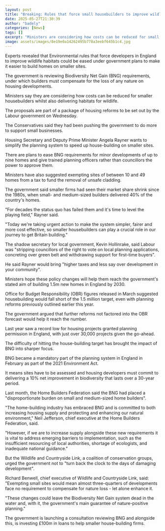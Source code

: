 ```yaml
---
layout: post
title: "Breaking: Rules that force small housebuilders to improve wildlife habitats to be reviewed"
date: 2025-05-27T21:30:39
author: "badely"
categories: [News]
tags: []
excerpt: "Ministers are considering how costs can be reduced for small firms to help them build more homes."
image: assets/images/8e19e0a14262495b778a3eebf645b1c4.jpg
---
```


Experts revealed that Environmental rules that force developers in England to improve wildlife habitats could be eased under government plans to make it easier to build homes on smaller sites.

The government is reviewing Biodiversity Net Gain (BNG) requirements, under which builders must compensate for the loss of any nature on housing developments.

Ministers say they are considering how costs can be reduced for smaller housebuilders whilst also delivering habitats for wildlife.

The proposals are part of a package of housing reforms to be set out by the Labour government on Wednesday.

The Conservatives said they had been pushing the government to do more to support small businesses.

Housing Secretary and Deputy Prime Minister Angela Rayner wants to simplify the planning system to speed up house-building on smaller sites.

There are plans to ease BNG requirements for minor developments of up to nine homes and give trained planning officers rather than councillors the power to approve them.

Ministers have also suggested exempting sites of between 10 and 49 homes from a tax to fund the removal of unsafe cladding.

The government said smaller firms had seen their market share shrink since the 1980s, when small- and medium-sized builders delivered 40% of the country's homes.

"For decades the status quo has failed them and it's time to level the playing field," Rayner said.

"Today we're taking urgent action to make the system simpler, fairer and more cost effective, so smaller housebuilders can play a crucial role in our journey to get Britain building."

The shadow secretary for local government, Kevin Hollinrake, said Labour was "stripping councillors of the right to vote on local planning applications, concreting over green belt and withdrawing support for first-time buyers".

He said Rayner would bring "higher taxes and less say over development in your community".

Ministers hope these policy changes will help them reach the government's stated aim of building 1.5m new homes in England by 2030.

Office for Budget Responsibility (OBR) figures released in March suggested housebuilding would fall short of the 1.5 million target, even with planning reforms previously outlined earlier this year.

The government argued that further reforms not factored into the OBR forecast would help it reach the number.

Last year saw a record low for housing projects granted planning permission in England, with just over 30,000 projects given the go-ahead.

The difficulty of hitting the house-building target has brought the impact of BNG into sharper focus.

BNG became a mandatory part of the planning system in England in February as part of the 2021 Environment Act.

It means sites have to be assessed and housing developers must commit to delivering a 10% net improvement in biodiversity that lasts over a 30-year period.

Last month, the Home Builders Federation said the BNG had placed a "disproportionate burden on small and medium-sized home builders".

"The home-building industry has embraced BNG and is committed to both increasing housing supply and protecting and enhancing our natural environment," Neil Jefferson, chief executive at the Home Builders Federation, said.

"However, if we are to increase supply alongside these new requirements it is vital to address emerging barriers to implementation, such as the insufficient resourcing of local authorities, shortage of ecologists, and inadequate national guidance."

But the Wildlife and Countryside Link, a coalition of conservation groups, urged the government not to "turn back the clock to the days of damaging development".

Richard Benwell, chief executive of Wildlife and Countryside Link, said: "Exempting small sites would mean almost three-quarters of developments face no requirement to compensate for nature loss - let alone enhance it.

"These changes could leave the Biodiversity Net Gain system dead in the water and, with it, the government's main guarantee of nature-positive planning."

The government is launching a consultation reviewing BNG and alongside this, is investing £100m in loans to help smaller house-building firms.

